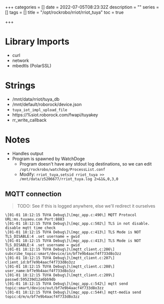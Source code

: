 +++
categories = []
date = 2022-07-05T08:23:32Z
description = ""
series = []
tags = []
title = "/opt/rockrobo/rriot/rriot_tuya"
toc = true

+++
# Library Imports

* curl
* network
* mbedtls (PolarSSL)

# Strings

* /mnt/data/rriot/tuya_db
* /mnt/default/roborock/device.json
* `tuya_iot_impl_upload_file`
* https://%siot.roborock.com/fwapi/tuyakey
* rr_write_callback

# Notes

* Handles output
* Program is spawned by WatchDoge
  * Program doesn't have any stdout log destinations, so we can edit `/opt/rockrobo/watchdog/ProcessList.conf`
  * Modify: `rriot_tuya,setsid rriot_tuya >> /mnt/data/z5206677/rriot_tuya.log 2>&1&,0,3,0`

## MQTT connection

> TODO: See if this is logged anywhere, else we'll redirect it ourselves

    \[01-01 18:12:15 TUYA Debug\]\[mqc_app.c:490\] MQTT Protocol URL:ms.tuyaeu.com Port:8883
    \[01-01 18:12:15 TUYA Debug\]\[mqc_app.c:502\] TLS in not disable. disable mqtt time check
    \[01-01 18:12:15 TUYA Debug\]\[mqc_app.c:413\] TLS Mode is NOT TLS_DISABLE:4 .set username = gwid
    \[01-01 18:12:15 TUYA Debug\]\[mqc_app.c:413\] TLS Mode is NOT TLS_DISABLE:4 .set username = gwid
    \[01-01 18:12:15 TUYA Debug\]\[mqtt_client.c:206\] subcribe_topic:smart/device/in/bf7e9b4aacf4f733d8o3zz
    \[01-01 18:12:15 TUYA Debug\]\[mqtt_client.c:207\] client_id:bf7e9b4aacf4f733d8o3zz
    \[01-01 18:12:15 TUYA Debug\]\[mqtt_client.c:208\] user_name:bf7e9b4aacf4f733d8o3zz
    \[01-01 18:12:15 TUYA Debug\]\[mqtt_client.c:209\] passwd:595239d12a6bb9db
    \[01-01 18:12:15 TUYA Debug\]\[mqc_app.c:542\] mqtt send topic:smart/device/out/bf7e9b4aacf4f733d8o3zz
    \[01-01 18:12:15 TUYA Debug\]\[mqc_app.c:544\] mqtt-media send topic:d/m/o/bf7e9b4aacf4f733d8o3zz